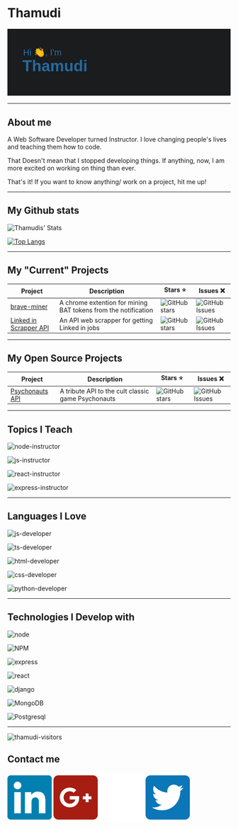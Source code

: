 # Thamudi

![header img here](./images/header.png)

___

## About me

A Web Software Developer turned Instructor. I love changing people's lives and teaching them how to code.

That Doesn't mean that I stopped developing things. If anything, now, I am more excited on working on thing than ever.

That's it! If you want to know anything/ work on a project, hit me up!

___

## My Github stats

![Thamudis' Stats](https://github-readme-stats.vercel.app/api?username=thamudi&show_icons=true&title_color=0b76b8&text_color=f5f5f5&bg_color=1a1c1d&icon_color=0b76b8&hide_border=true)

[![Top Langs](https://github-readme-stats.vercel.app/api/top-langs/?username=thamudi&layout=compact&title_color=0b76b8&text_color=f5f5f5&bg_color=1a1c1d&icon_color=0b76b8&hide_border=true)](https://github.com/anuraghazra/github-readme-stats)

___

## My "Current" Projects

| Project | Description | Stars :star: | Issues ❌ |
| ------- | ----------- | ------------ | --------- |
| [brave-miner](https://github.com/thamudi/brave-miner) | A chrome extention for mining BAT tokens from the notification | ![GitHub stars](https://img.shields.io/github/stars/thamudi/brave-miner) | ![GitHub Issues](https://img.shields.io/github/issues/thamudi/brave-miner) |
| [Linked in Scrapper API](https://github.com/thamudi/linked-in-scrapper-api) | An API web scrapper for getting Linked in jobs  | ![GitHub stars](https://img.shields.io/github/stars/thamudi/linked-in-scrapper-api) | ![GitHub Issues](https://img.shields.io/github/issues/thamudi/linked-in-scrapper-api) |

___

## My Open Source Projects

| Project | Description | Stars :star: | Issues ❌ |
| ------- | ----------- | ------------ | --------- |
| [Psychonauts API](https://github.com/thamudi/psychonauts-api) | A tribute API to the cult classic game Psychonauts | ![GitHub stars](https://img.shields.io/github/stars/thamudi/psychonauts-api) | ![GitHub Issues](https://img.shields.io/github/issues/thamudi/psychonauts-api) |
___

## Topics I Teach

![node-instructor](https://img.shields.io/badge/Instructor-Node-informational?style=flat&logo=node.jslogoColor=white&color=025800)

![js-instructor](https://img.shields.io/badge/Instructor-JavaScript-informational?style=flat&logo=javascript&logoColor=white&color=f7df1c)

![react-instructor](https://img.shields.io/badge/Instructor-ReactJS-informational?style=flat&logo=react&logoColor=white&color=61dafb)

![express-instructor](https://img.shields.io/badge/Instructor-ExpressJS-informational?style=flat&logo=express&logoColor=white&color=white)

___

## Languages I Love

![js-developer](https://img.shields.io/badge/Developer-JavaScript-informational?style=flat&logo=javascript&logoColor=white&color=f7df1c)

![ts-developer](https://img.shields.io/badge/Developer-Typescript-informational?style=flat&logo=typescript&logoColor=white&color=2f74c0)

![html-developer](https://img.shields.io/badge/Developer-HTML-informational?style=flat&logo=html5&logoColor=white&color=dc4a27)

![css-developer](https://img.shields.io/badge/Developer-CSS-informational?style=flat&logo=css-wizardry&logoColor=white&color=264bdc)

![python-developer](https://img.shields.io/badge/Developer-Python-informational?style=flat&logo=python-wizardry&logoColor=white&color=004daa)

___

## Technologies I Develop with

![node](https://img.shields.io/badge/Developer-Node-informational?style=flat&logo=nodejs&logoColor=white&color=025800)

![NPM](https://img.shields.io/badge/Developer-npm-informational?style=flat&logo=npm&logoColor=white&color=d94343)

![express](https://img.shields.io/badge/Developer-ExpressJS-informational?style=flat&logo=express&logoColor=white&color=white)

![react](https://img.shields.io/badge/Developer-ReactJS-informational?style=flat&logo=react&logoColor=white&color=61dafb)

![django](https://img.shields.io/badge/Developer-Django-informational?style=flat&logo=django&logoColor=white&color=0c4b33)

![MongoDB](https://img.shields.io/badge/Developer-Mongo-informational?style=flat&logo=mongodb&logoColor=white&color=13aa52)

![Postgresql](https://img.shields.io/badge/Developer-postgres-informational?style=flat&logo=Postgresql&logoColor=white&color=2f6792)

___

![thamudi-visitors](https://visitor-badge.glitch.me/badge?flat=true&page_id=thamudi.thamudi)

## Contact me

[![thamudi-linked-in](./images/linkedin.svg)](https://www.linkedin.com/in/tamim-hamoudi)
[![thamudi-linked-in](./images/google-plus.svg)](https://tamim.hamoudi@gmail.com)
[![thamudi-linked-in](./images/dev.svg)](https://dev.to/thamudi)
[![thamudi-linked-in](./images/twitter.svg)](https://twitter.com/thamudi93)
